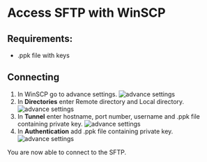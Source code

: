 # Access SFTP with WinSCP

## Requirements:
* .ppk file with keys

## Connecting
1. In WinSCP go to advance settings.
![advance settings](https://github.com/pats-drones/pats/blob/master/doc/advance_settings.png)
2. In __Directories__ enter Remote directory and Local directory.
![advance settings](https://github.com/pats-drones/pats/blob/master/doc/loc_dir.png)
3. In __Tunnel__ enter hostname, port number, username and .ppk file containing private key.
![advance settings](https://github.com/pats-drones/pats/blob/master/doc/tunnel.png)
4. In __Authentication__ add .ppk file containing private key.
![advance settings](https://github.com/pats-drones/pats/blob/master/doc/auth.png)

You are now able to connect to the SFTP.